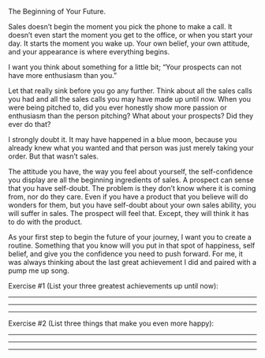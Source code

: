 The Beginning of Your Future.

Sales doesn’t begin the moment you pick the phone to make a call. It doesn’t even start the moment you get to the office, or when you start your day. It starts the moment you wake up. Your own belief, your own attitude, and your appearance is where everything begins.

I want you think about something for a little bit; “Your prospects can not have more enthusiasm than you.”

Let that really sink before you go any further. Think about all the sales calls you had and all the sales calls you may have made up until now. When you were being pitched to, did you ever honestly show more passion or enthusiasm than the person pitching? What about your prospects? Did they ever do that?

I strongly doubt it. It may have happened in a blue moon, because you already knew what you wanted and that person was just merely taking your order. But that wasn’t sales. 

The attitude you have, the way you feel about yourself, the self-confidence you display are all the beginning ingredients of sales. A prospect can sense that you have self-doubt. The problem is they don’t know where it is coming from, nor do they care. Even if you have a product that you believe will do wonders for them, but you have self-doubt about your own sales ability, you will suffer in sales. The prospect will feel that. Except, they will think it has to do with the product. 

As your first step to begin the future of your journey, I want you to create a routine. Something that you know will you put in that spot of happiness, self belief, and give you the confidence you need to push forward. For me, it was always thinking about the last great achievement I did and paired with a pump me up song. 

Exercise #1 (List your three greatest achievements up until now):
_______________
_______________
_______________

Exercise #2 (List three things that make you even more happy):
______________
______________
______________
